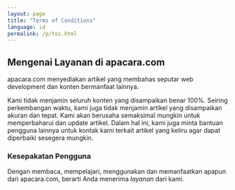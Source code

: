 ```yaml
---
layout: page
title: "Terms of Conditions"
language: id
permalink: /p/tos.html
---
```

<h2>Mengenai Layanan di apacara.com</h2>
<p>apacara.com menyediakan artikel yang membahas seputar web development dan konten bermanfaat lainnya.</p>
<p>Kami tidak menjamin seluruh konten yang disampaikan benar 100%. Seiring perkembangan waktu, kami juga tidak menjamin artikel yang disampaikan akuran dan tepat. Kami akan berusaha semaksimal mungkin untuk memperbaharui dan update artikel. Dalam hal ini, kami juga minta bantuan pengguna lainnya untuk kontak kami terkait artikel yang keliru agar dapat diperbaiki sesegera mungkin.</p>
<h3>Kesepakatan Pengguna</h3>
<p>Dengan membaca, mempelajari, menggunakan dan memanfaatkan apapun dari apacara.com, berarti Anda menerima <em>layanan</em> dari kami.</p>